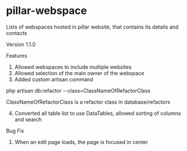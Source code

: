 # pillar-webspace
Lists of webspaces hosted in pillar website, that contains its details and contacts

Version 1.1.0

Features

1. Allowed webspaces to include multiple websites
2. Allowed selection of the main owner of the webspace
3. Added custom artisan command

php artisan db:refactor --class=ClassNameOfRefactorClass

ClassNameOfRefactorClass is a refactor class in database/refactors

4. Converted all table list to use DataTables, allowed sorting of columns and search

Bug Fix

1. When an edit page loads, the page is focused in center